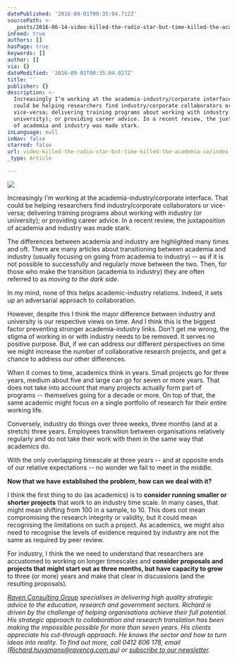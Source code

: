 ```yaml
---
datePublished: '2016-09-01T00:35:04.712Z'
sourcePath: >-
  _posts/2016-06-14-video-killed-the-radio-star-but-time-killed-the-academia-co.md
inFeed: true
authors: []
hasPage: true
keywords: []
author: []
via: {}
dateModified: '2016-09-01T00:35:04.027Z'
title: ''
publisher: {}
description: >-
  Increasingly I’m working at the academia-industry/corporate interface. That
  could be helping researchers find industry/corporate collaborators or
  vice-versa; delivering training programs about working with industry (or
  university); or providing career advice. In a recent review, the juxtaposition
  of academia and industry was made stark.
inLanguage: null
inNav: false
starred: false
url: video-killed-the-radio-star-but-time-killed-the-academia-co/index.html
_type: Article

---
```

![](https://the-grid-user-content.s3-us-west-2.amazonaws.com/53179189-1b35-4610-9d69-43ff7cdc95a2.jpg)

Increasingly I'm working at the academia-industry/corporate interface. That could be helping researchers find industry/corporate collaborators or vice-versa; delivering training programs about working with industry (or university); or providing career advice. In a recent review, the juxtaposition of academia and industry was made stark.

The differences between academia and industry are highlighted many times and oft. There are many articles about transitioning between academia and industry (usually focusing on going from academia to industry) -- as if it is not possible to successfully and regularly move between the two. Then, for those who make the transition (academia to industry) they are often referred to as _moving to the dark side._

In my mind, none of this helps academic-industry relations. Indeed, it sets up an adversarial approach to collaboration.

However, despite this I think the major difference between industry and university is our respective views on time. And I think this is the biggest factor preventing stronger academia-industry links. Don't get me wrong, the stigma of working in or with industry needs to be removed. It serves no positive purpose. But, if we can address our different perspectives on time we might increase the number of collaborative research projects, and get a chance to address our other differences.

When it comes to time, academics think in years. Small projects go for three years, medium about five and large can go for seven or more years. That does not take into account that many projects actually form part of programs -- themselves going for a decade or more. On top of that, the same academic might focus on a single portfolio of research for their entire working life.

Conversely, industry do things over three weeks, three months (and at a stretch) three years. Employees transition between organisations relatively regularly and do not take their work with them in the same way that academics do.

With the only overlapping timescale at three years -- and at opposite ends of our relative expectations -- no wonder we fail to meet in the middle.

**Now that we have established the problem, how can we deal with it?**

I think the first thing to do (as academics) is to **consider running smaller or shorter projects** that work to an industry time scale. In many cases, that might mean shifting from 100 in a sample, to 10\. This does not mean compromising the research integrity or validity, but it could mean recognising the limitations on such a project. As academics, we might also need to recognise the levels of evidence required by industry are not the same as required by peer review.

For industry, I think the we need to understand that researchers are accustomed to working on longer timescales and **consider proposals and projects that might start out as three months, but have capacity to grow** to three (or more) years and make that clear in discussions (and the resulting proposals).

_[Raven Consulting Group][0] specialises in delivering high quality strategic advice to the education, research and government sectors. Richard is driven by the challenge of helping organisations achieve their full potential. His strategic approach to collaboration and research translation has been making the impossible possible for more than seven years. His clients appreciate his cut-through approach. He knows the sector and how to turn ideas into reality. To find out more, call 0412 606 178, email ([Richard.huysmans@ravencg.com.au][1]) or [subscribe to our newsletter][2]._

[0]: http://www.ravencg.com.au/
[1]: mailto:Richard.huysmans@ravencg.com.au
[2]: http://vbic.us7.list-manage1.com/subscribe?u=2cc4239758d763b87b7070e86&id=5606321d11